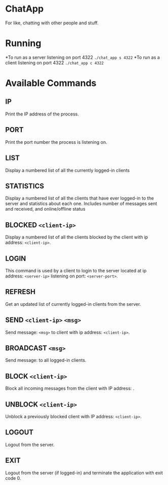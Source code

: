 # ChatApp
For like, chatting with other people and stuff.

# Running
*To run as a server listening on port 4322
`./chat_app s 4322` 
*To run as a client listening on port 4322
`./chat_app c 4322`

# Available Commands
## IP
Print the IP address of the process.
## PORT
Print the port number the process is listening on.
## LIST
Display a numbered list of all the currently logged-in clients
## STATISTICS
Display a numbered list of all the clients that have ever logged-in to the server and statistics about each one. Includes number of messages sent and received, and online/offline status
## BLOCKED `<client-ip>`
Display a numbered list of all the clients blocked by the client with ip address: `<client-ip>`.
## LOGIN <server-ip> <server-port>
This command is used by a client to login to the server located at ip address: `<server-ip>` listening on port: `<server-port>`.
## REFRESH
Get an updated list of currently logged-in clients from the server.
## SEND `<client-ip>` `<msg>`
Send message: `<msg>` to client with ip address: `<client-ip>`.
## BROADCAST `<msg>`
Send message: <msg> to all logged-in clients.
## BLOCK `<client-ip>`
Block all incoming messages from the client with IP address: <client-ip>.
## UNBLOCK `<client-ip>`
Unblock a previously blocked client with IP address: `<client-ip>`.
## LOGOUT
Logout from the server.
## EXIT
Logout from the server (if logged-in) and terminate the application with exit code 0.

